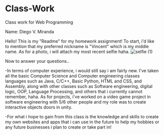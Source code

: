 
# Class-Work
Class work for Web Programming

Name: Diego V. Miranda

Hello! This is my "Readme" for my homework assignment!
To start, i'd like to mention that my
preferred nickname is "Vincent" which is my
middle name. As for a photo, i will attach my
most recent selfie haha.
![selfie (1)](https://user-images.githubusercontent.com/112654976/188340001-dc363ef2-4b0c-4124-9b60-84cfd875e84b.jpg)

Now to answer your questions..

-In terms of computer experience, i would still say i am
fairly new. I've taken all the basic Computer Science and Computer engineering classes
languages such as Java, C/C++, Basic Python, HTML and CSS, and Assembly, along with other
classes such as Software engineering, digital logic, OOP, Language Processing, and others that i currently
cannot remember, haha. As for projects, i've worked on a video game project in software engineering with 5/6 other people
and my role was to create interactive objects doors in unity.

-For what i hope to gain from this class is the knowledge and skills to create my
own websites and apps that i can use in the future to help my hobbies or any
future businesses i plan to create or take part in! 
